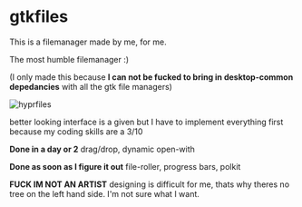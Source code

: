# gtkfiles

This is a filemanager made by me, for me. 

The most humble filemanager :)

(I only made this because **I can not be fucked to bring in desktop-common depedancies** with all the gtk file managers)



![hyprfiles](https://github.com/user-attachments/assets/33cbe5c8-5a1a-448e-aa07-737eca34c0fa)


better looking interface is a given but I have to implement everything first because my coding skills are a 3/10


**Done in a day or 2** drag/drop, dynamic open-with

**Done as soon as I figure it out** file-roller, progress bars, polkit

**FUCK IM NOT AN ARTIST** designing is difficult for me, thats why theres no tree on the left hand side. I'm not sure what I want.


